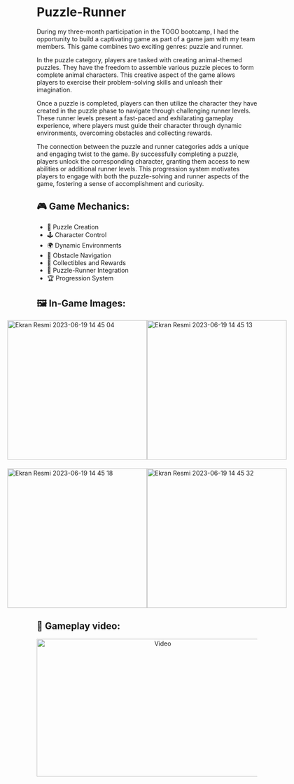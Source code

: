 # Puzzle-Runner

During my three-month participation in the TOGO bootcamp, I had the opportunity to build a captivating game as part of a game jam with my team members. This game combines two exciting genres: puzzle and runner.

In the puzzle category, players are tasked with creating animal-themed puzzles. They have the freedom to assemble various puzzle pieces to form complete animal characters. This creative aspect of the game allows players to exercise their problem-solving skills and unleash their imagination.

Once a puzzle is completed, players can then utilize the character they have created in the puzzle phase to navigate through challenging runner levels. These runner levels present a fast-paced and exhilarating gameplay experience, where players must guide their character through dynamic environments, overcoming obstacles and collecting rewards.

The connection between the puzzle and runner categories adds a unique and engaging twist to the game. By successfully completing a puzzle, players unlock the corresponding character, granting them access to new abilities or additional runner levels. This progression system motivates players to engage with both the puzzle-solving and runner aspects of the game, fostering a sense of accomplishment and curiosity.

## 🎮 Game Mechanics:
* 🧩 Puzzle Creation
* 🕹️ Character Control
* 🌍 Dynamic Environments
* 🚧 Obstacle Navigation
* 🎁 Collectibles and Rewards
* 🔀 Puzzle-Runner Integration
* 🏆 Progression System

## 🖼 In-Game Images:
<div style="display: flex; justify-content: center;">
<img width="319" alt="Ekran Resmi 2023-06-19 14 45 04" src="https://github.com/farukylc/Puzzle-Runner/assets/99920678/0ed9a12a-052b-44a7-a1ac-42bd877b7bff">
<img width="319" alt="Ekran Resmi 2023-06-19 14 45 13" src="https://github.com/farukylc/Puzzle-Runner/assets/99920678/e653c570-05b0-4a8b-9e7f-6c834fbb8c14">
</div>
<div style="display: flex; justify-content: center; margin-top: 20px;">
  <img width="319" alt="Ekran Resmi 2023-06-19 14 45 18" src="https://github.com/farukylc/Puzzle-Runner/assets/99920678/28d02bb8-8e11-4d40-a5d7-35784910b49a">
<img width="319" alt="Ekran Resmi 2023-06-19 14 45 32" src="https://github.com/farukylc/Puzzle-Runner/assets/99920678/0eec4591-dc3e-4522-aba9-48bc8fea7291">

  </div>

## 🎥 Gameplay video:
<p align="center">
  <a href="https://www.youtube.com/watch?v=i9BZr4PieW0">
    <img src="https://img.youtube.com/vi/i9BZr4PieW0/0.jpg" alt="Video" width="560" height="315">
  </a>
</p>
